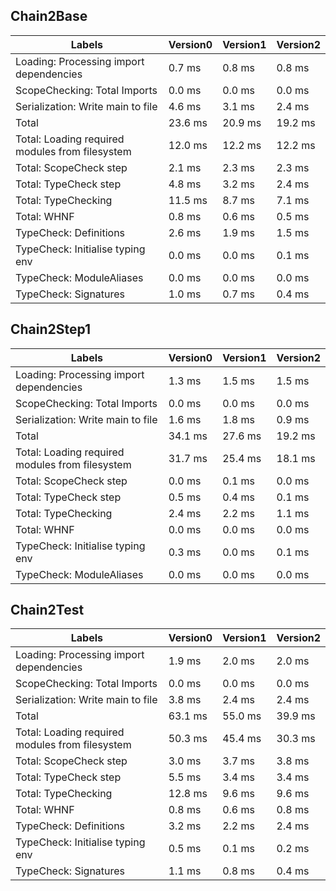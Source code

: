 
## Chain2Base

Labels|Version0|Version1|Version2
---|---|---|---
Loading: Processing import dependencies|0.7 ms|0.8 ms|0.8 ms
ScopeChecking: Total Imports|0.0 ms|0.0 ms|0.0 ms
Serialization: Write main to file|4.6 ms|3.1 ms|2.4 ms
Total|23.6 ms|20.9 ms|19.2 ms
Total: Loading required modules from filesystem|12.0 ms|12.2 ms|12.2 ms
Total: ScopeCheck step|2.1 ms|2.3 ms|2.3 ms
Total: TypeCheck step|4.8 ms|3.2 ms|2.4 ms
Total: TypeChecking|11.5 ms|8.7 ms|7.1 ms
Total: WHNF|0.8 ms|0.6 ms|0.5 ms
TypeCheck: Definitions|2.6 ms|1.9 ms|1.5 ms
TypeCheck: Initialise typing env|0.0 ms|0.0 ms|0.1 ms
TypeCheck: ModuleAliases|0.0 ms|0.0 ms|0.0 ms
TypeCheck: Signatures|1.0 ms|0.7 ms|0.4 ms


## Chain2Step1

Labels|Version0|Version1|Version2
---|---|---|---
Loading: Processing import dependencies|1.3 ms|1.5 ms|1.5 ms
ScopeChecking: Total Imports|0.0 ms|0.0 ms|0.0 ms
Serialization: Write main to file|1.6 ms|1.8 ms|0.9 ms
Total|34.1 ms|27.6 ms|19.2 ms
Total: Loading required modules from filesystem|31.7 ms|25.4 ms|18.1 ms
Total: ScopeCheck step|0.0 ms|0.1 ms|0.0 ms
Total: TypeCheck step|0.5 ms|0.4 ms|0.1 ms
Total: TypeChecking|2.4 ms|2.2 ms|1.1 ms
Total: WHNF|0.0 ms|0.0 ms|0.0 ms
TypeCheck: Initialise typing env|0.3 ms|0.0 ms|0.1 ms
TypeCheck: ModuleAliases|0.0 ms|0.0 ms|0.0 ms


## Chain2Test

Labels|Version0|Version1|Version2
---|---|---|---
Loading: Processing import dependencies|1.9 ms|2.0 ms|2.0 ms
ScopeChecking: Total Imports|0.0 ms|0.0 ms|0.0 ms
Serialization: Write main to file|3.8 ms|2.4 ms|2.4 ms
Total|63.1 ms|55.0 ms|39.9 ms
Total: Loading required modules from filesystem|50.3 ms|45.4 ms|30.3 ms
Total: ScopeCheck step|3.0 ms|3.7 ms|3.8 ms
Total: TypeCheck step|5.5 ms|3.4 ms|3.4 ms
Total: TypeChecking|12.8 ms|9.6 ms|9.6 ms
Total: WHNF|0.8 ms|0.6 ms|0.8 ms
TypeCheck: Definitions|3.2 ms|2.2 ms|2.4 ms
TypeCheck: Initialise typing env|0.5 ms|0.1 ms|0.2 ms
TypeCheck: Signatures|1.1 ms|0.8 ms|0.4 ms

